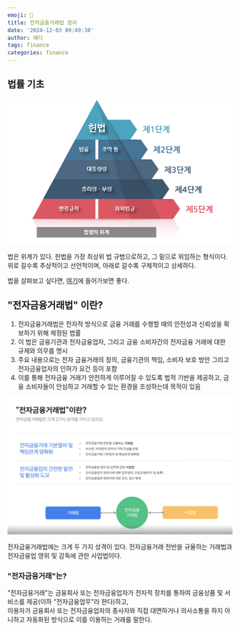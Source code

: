 ```yaml
---
emoji: 📖
title: 전자금융거래법 정리
date: '2024-12-03 09:49:30'
author: 에디
tags: finance
categories: finance
---
```


## 법률 기초

![image1](image1.png)

법은 위계가 있다.
헌법을 가장 최상위 법 규범으로하고, 그 밑으로 위임하는 형식이다.
위로 갈수록 추상적이고 선언적이며, 아래로 갈수록 구체적이고 상세하다.

법을 살펴보고 싶다면, [여기](https://www.law.go.kr/)에 들어가보면 좋다.

## "전자금융거래법" 이란?

1. 전자금융거래법은 전자적 방식으로 금융 거래를 수행할 때의 안전성과 신뢰성을 확보하기 위해 제정된 법률
2. 이 법은 금융기관과 전자금융업자, 그리고 금융 소비자간의 전자금융 거래에 대한 규제와 의무를 명시
3. 주요 내용으로는 전자 금융거래의 정의, 금융기관의 책임, 소비자 보호 방안 그리고 전자금융업자의 인허가 요건 등이 포함
4. 이를 통해 전자금융 거래가 안전하게 이루어질 수 있도록 법적 기반을 제공하고, 금융 소비자들이 안심하고 거래할 수 있는 환경을 조성하는데 목적이 있음

![image2](image2.png)

전자금융거래법에는 크게 두 가지 성격이 있다.
전자금융거래 전반을 규율하는 거래법과 전자금융업 영위 및 감독에 관한 사업법이다.

### "전자금융거래"는?
"전자금융거래"는 금융회사 또는 전자금융업자가 전자적 장치를 통하여 금융상품 및 서비스를 제공(이하 "전자금융업무"라 한다)하고,  
이용자가 금융회사 또는 전자금융업자의 종사자와 직접 대면하거나 의사소통을 하지 아니하고 자동화된 방식으로 이를 이용하는 거래를 말한다.


```toc
```